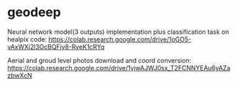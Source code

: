 # geodeep

Neural network model(3 outputs) implementation plus classification task on healpix code: https://colab.research.google.com/drive/1oGO5-vAxWXi2l3OcBQFjv8-RyeK1cRYq  

Aerial and groud level photos download and coord conversion: https://colab.research.google.com/drive/1yjwAJWJ0sx_T2FCNNYEAu6yAZazbwXcN
